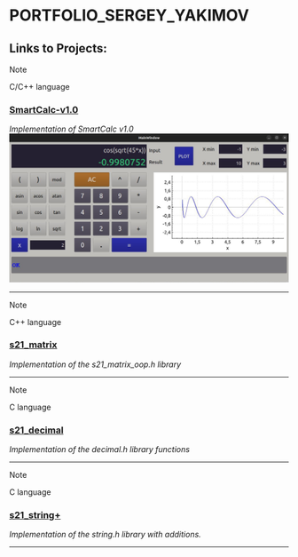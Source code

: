 # PORTFOLIO_SERGEY_YAKIMOV
## Links to Projects:

> [!NOTE]
> С/C++ language
### [SmartCalc-v1.0]([https://github.com/Garjelin/SmartCalc-v1.0/)

_Implementation of SmartCalc v1.0_
![SmartCalc v1.0](https://github.com/Garjelin/SmartCalc-v1.0/blob/main/SmartCalc-v1.0.png)

---

> [!NOTE]
> C++ language
### [s21_matrix](https://github.com/Garjelin/s21_matrix/)

_Implementation of the s21_matrix_oop.h library_

---


> [!NOTE]
> C language
### [s21_decimal](https://github.com/Garjelin/s21_decimal/)

_Implementation of the decimal.h library functions_

---

> [!NOTE]
> C language
### [s21_string+](https://github.com/Garjelin/s21_string/)

_Implementation of the string.h library with additions._

---
